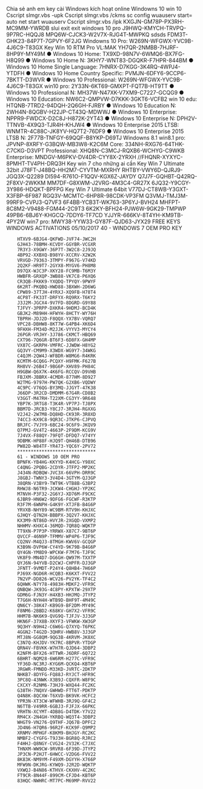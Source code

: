 Chia sẻ anh em key cài Windows kích hoạt online
Windowns 10
	win 10
		Cscript slmgr.vbs -upk
		Cscript slmgr.vbs /ckms
		sc config wuauserv start= auto
		net start wuauserv
		Cscript slmgr.vbs /ipk KXGJN-GM78P-PX3RH-MC9MM-YWRDB
		slui
		exit
		exit
	windows 10 pro
		J9HWQ-KMYCH-TRVPQ-9P7RC-HQQJ8
		MPQ6W-CJCK3-W2V7X-RJG4T-MWPKQ
	sdsds
	FDM3T-GHK23-84P7T-7GPVY-6F2JG
	Windowns 10 Pro: W269N-WFGWX-YVC9B-4J6C9-T83GX
	Key Win 10 RTM Pro VL:MAK YH7QR-2NMBB-7HJRF-8HP9Y-MY49M
	● Windows 10 Home: TX9XD-98N7V-6WMQ6-BX7FG-H8Q99
	● Windows 10 Home N: 3KHY7-WNT83-DGQKR-F7HPR-844BM
	● Windows 10 Home Single Language: 7HNRX-D7KGG-3K4RQ-4WPJ4-YTDFH
	● Windows 10 Home Country Specific: PVMJN-6DFY6-9CCP6-7BKTT-D3WVR
	● Windows 10 Professional: W269N-WFGWX-YVC9B-4J6C9-T83GX
	win10 pro: 2Y33N-6KT69-GMXPT-FQT7B-HT9TT
	● Windows 10 Professional N: MH37W-N47XK-V7XM9-C7227-GCQG9
	● Windows 10 Education: NW6C2-QMPVW-D7KKK-3GKT6-VCFB2
	win 10 edu: HTQNB-7TRD2-94DQH-2Q6GH-FJRBY
	● Windows 10 Education N: 2WH4N-8QGBV-H22JP-CT43Q-MDWWJ
	● Windows 10 Enterprise: NPPR9-FWDCX-D2C8J-H872K-2YT43
	● Windows 10 Enterprise N: DPH2V-TTNVB-4X9Q3-TJR4H-KHJW4
	● Windows 10 Enterprise 2015 LTSB: WNMTR-4C88C-JK8YV-HQ7T2-76DF9
	● Windows 10 Enterprise 2015 LTSB N: 2F77B-TNFGY-69QQF-B8YKP-D69TJ
Windowns 8.1
win8.1 pro: JPVNP-8XRFY-G3BQW-MB3W8-K2C6M
Core: 334NH-RXG76-64THK-C7CKG-D3VPT
	Professional: XHQ8N-C3MCJ-RQXB6-WCHYG-C9WKB
	Enterprise: MNDGV-M6PKV-DV4DR-CYY8X-2YRXH //FHQNR-XYXYC-8PMHT-TV4PH-DRQ3H
Key win 7 cho những ai cần
Key Win 7 Ultimate 32bit
	J78FT-J48BQ-HH2M7-CYVTM-MXRHY
	RHTBY-VWY6D-QJRJ9-JGQ3X-Q2289
	DI594-R761O-F1QQV-KGX6Z-JAYDY
	Q7J7F-GQHBT-Q42RQ-2F8XV-2WKKM
	MM7DF-G8XWM-J2VRG-4M3C4-GR27X
	6JQ32-Y9CGY-3Y986-HDQKT-BPFPG
Key Win 7 Ultimate 64bit
	V77DJ-CT8WB-Y3GXT-X3FBP-6F987
	RGQ3V-MCMTC-6HP8R-98CDK-VP3FM
	Q3VMJ-TMJ3M-99RF9-CVPJ3-Q7VF3
	6F4BB-YCB3T-WK763-3P6YJ-BVH24
	MHFPT-8C8M2-V9488-FGM44-2C9T3
	6K2KY-BFH24-PJW6W-9GK29-TMPWP
	49PB6-6BJ6Y-KHGCQ-7DDY6-TF7CD
	YJJYR-666KV-8T4YH-KM9TB-4PY2W
win7 pro: MWY38-YYW33-GY87F-QJD63-JYX29
FREE KEYS WINDOWS ACTIVATIONS 05/10/2017 40 - WINDOWS 7 OEM PRO KEY
```
	HTXV9-6BJG4-QKFWD-JVF74-JWC2H
	GJH43-78BMH-KCVDY-GGYBR-VCGXR
	7R3Y3-X9GWY-36P7T-3W2C8-2J9JQ
	4BP92-XXBXQ-B98YV-XCCRV-X2W2K
	VRVGD-79363-3TMPY-F967G-V74KD
	2Q2KF-HR9T7-2GYX8-MYGV6-PH8M8
	D97QX-WJC3P-XKY28-FC9MB-T6M3Y
	HWBFR-GRXQP-3WB88-VK7C8-P6XQ6
	CR3QB-FKKK9-YXQDQ-TPYQY-9PWYF
	6K2RT-PKQBQ-HWD88-3BXWH-2D6WG
	CPW89-37TJH-4YRXJ-XQ9FB-H78T4
	4CP8T-FK33T-DRFYX-RQ9RX-T6KY2
	J3J2M-JGCX4-9V7FD-8DGRD-G9Y88
	TJFVY-3PRPP-DXKR4-9HDMJ-BCD4K
	GBJK2-M89HH-HFWYH-8HCTY-WY76H
	TBPRH-JDJ2D-F8QQX-YX7BV-VQRQ7
	VPC28-DBHW8-8KT7W-G4PB4-XK6D4
	9FHXH-FM34D-M2JJK-VYYV3-MYCY4
	26PGR-VRJHY-3J786-CKMCT-HBQ69
	CXT96-7Q6GR-BT6F3-6D8FX-GH4MP
	VX87C-GKRPH-VMFRC-JJWDW-H8YG2
	GQ3VY-CM9M9-X3WDX-WG9Y7-34WKG
	C4QJM-2QW4J-WFBDR-W8MG6-R4KRK
	KCMTM-6CQ6G-PCQXY-H9FMK-F627B
	RH8VV-26B47-9BG6P-XHV89-PH84C
	H9GBW-Q6X7K-4K6FG-RCCQV-D9VHB
	FBJXM-JBBRX-4CMDR-877HM-8D927
	W2TMG-9797H-PW7QK-G2XB6-VQDWY
	4C9PC-V76QG-BY3MQ-JJGYT-47K38
	J66DP-3R2CD-DMDMM-67G4R-CD8B2
	V3GGT-M47RH-T22XM-CG3YY-9R648
	YBP7K-3RTG8-T3K4R-VP7PJ-TJ8PX
	BBM7D-JRCB3-Y8CJ7-3RJH4-RGXXG
	V2J42-2W7M8-DQ8HD-CK93R-3R8XD
	74CC3-KX9C8-9QR3C-JTKP6-CJPVQ
	BRJFC-7VJY9-6BC24-9C6F9-JKQV9
	Q7PMJ-GV4T2-4663P-2F9DM-KCG9V
	7J4VX-F88QY-79FQT-DFDQ7-V74YY
	9DBMK-HP88F-HJQ9T-QH46B-DTB96
	PW82D-W84TF-YR473-YQC6Y-2PV72
	*****************************
	61 - WINDOWS 10 OEM PRO
	BPNFK-YB4HG-KKYYD-K4HCG-Y98XC
	C4QNG-2PQBG-2CDYR-JTFP2-MP2KC
	J434N-RDBQW-JVC3X-66VPH-DRR9C
	J8GBJ-TWNY3-3V4D4-3GTYM-QJ3GP
	38QRN-V3BY9-TWT9K-VTB8B-G3BP2
	RHWJ8-N6TR9-JCKW4-CHGHJ-YP2KC
	M7NVH-P3F32-2G6YJ-XD76M-F9CKC
	6JBR9-HN6W2-9DFG6-FGCWF-R3KTP
	R3F7M-6WNPH-G4K9Y-XTJFB-B4G6P
	YRVXB-NHY89-WC9BM-RTV9H-KHJXC
	GJHQY-Q7N2H-BBBPX-3Q2V7-KHJXC
	KX3M9-NT86D-HVYJR-2XGQD-VXMP2
	NHHMV-KHXC4-36MQD-7QR8Q-WQKTP
	TT9XN-P7P3P-YRRWX-X87C7-9BT6P
	QVCCF-46N9P-TFMMV-WP4P6-TJF9C
	CQ2NV-M4QJ3-8TMGH-KWV6V-GCQGP
	K3B9N-DVP6W-CY4YD-9K79B-B4G6P
	QY4GN-YM8D9-WPCKW-F7M76-TJF9C
	VK8F9-MN4D7-DG6GH-QW97M-TXXTP
	QYJ6N-94YVB-D2CWJ-CHPFR-DJ3GP
	JFNTT-9VMDT-P24Y4-Q8HB4-7H66P
	PJ69X-NGD6R-HCQB3-K6KXT-FVV22
	7N2VP-DD826-WCV26-PV2YK-TF4C2
	6QHWK-N7Y78-4983H-MDKF2-VFR9C
	QNBQW-JK93G-4C8PY-KPXTW-29XTP
	GDM6G-FJN3Y-H4XB3-HHJMQ-JTYP2
	T7G6H-NYH4H-WTB9D-BHF9T-4M49C
	QN6CY-38K47-KB9G9-BF2DM-MY49C
	F8NM6-2BBD2-K68KV-GH7X2-VFR9C
	HHM7B-NK6K9-QVG9Q-TJFJV-3J3GP
	HKN6F-37X8B-XKYF3-VFWKW-XW3GP
	9Q3HY-N9H42-C6W6G-Q7XYQ-T6PKC
	4GGN2-T4G2D-3QHRV-HWB8V-3J3GP
	MTJ8N-GG8QM-9QG3B-4KRVM-JK8XC
	C3N7Q-KHJDV-YK7RC-8BPVR-YTDGP
	QRN4V-FBVKK-W7H7R-QJD64-3DBP2
	K2NFM-BFX26-HTTWR-J6DRF-6Q722
	6BHRT-NQM28-6W6RM-H277C-VFR9C
	YF36D-NC3RJ-KYG6M-QCKQ4-KBT6P
	JRGWR-FMNDD-M33KD-JVRTC-2DKTP
	NHKB7-8DYFG-FQ88J-RYJCT-HFR9C
	3PC8Q-43NWK-X3B9J-CQXFR-W8F9C
	CXCXY-R2NM6-73HJ9-WXQ44-FC2KC
	G38TH-7NQXV-GWHWD-FTT6T-PDKTP
	Q4N8K-8QCXW-T6XVD-BK9VK-HCFC2
	YPR3N-XT3CW-WFWHB-3RJ9Q-GF4C2
	N6TTB-V49RR-6GBJ3-FJFJX-66PKC
	VRHTN-XCYMT-4DB8G-D4TDK-Y7V22
	RM4CX-2N4GH-YKRBQ-WQ3T4-3DBP2
	WHGT9-VN276-Q9THF-JQ67B-DPFC2
	JD4N6-H7QR6-96R2F-KCK9F-Q9MP2
	XRNMV-MPHGF-K8KM9-BHJGY-RC2KC
	NMBF2-CYGFG-T9J3H-BGR8Q-RJRC2
	F4HHJ-Q8NGY-CVG24-2V32K-C7JXC
	THNXM-WW9CW-9RVR8-6F39D-JTYP2
	JP3CN-P2HJT-6HWCC-V2DG6-FVV22
	8K83K-NM9YM-F49XM-DGYYH-X766P
	MFW9N-DKJRG-KYWQ9-J2R2D-WQKTP
	VXWQJ-B4N86-KTHVX-CKXHV-4C2KC
	FT9CR-8N44F-899CM-CFJD4-KBT6P
	83HQC-NWHRC-MT7PC-M69MP-RVV22
```